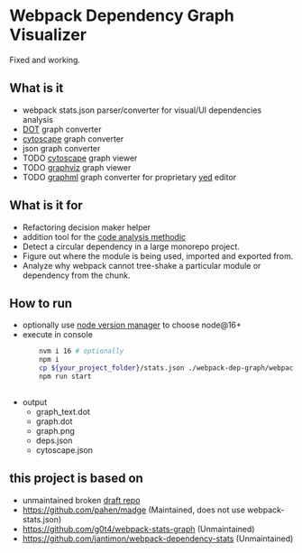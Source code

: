 # Webpack Dependency Graph Visualizer

Fixed and working.

## What is it

 * webpack stats.json parser/converter for visual/UI dependencies analysis
 * [DOT](https://github.com/glejeune/node-graphviz) graph converter
 * [cytoscape](https://cytoscape.org/) graph converter
 * json graph converter
 * TODO [cytoscape](https://js.cytoscape.org) graph viewer
 * TODO [graphviz](http://magjac.com/graphviz-visual-editor/) graph viewer
 * TODO [graphml](http://graphml.graphdrawing.org/) graph converter for proprietary [yed](https://www.yworks.com/products/yed/download) editor

## What is it for

 * Refactoring decision maker helper
 * addition tool for the [code analysis methodic](https://github.com/bskydive/code_quality_js)
 * Detect a circular dependency in a large monorepo project.
 * Figure out where the module is being used, imported and exported from.
 * Analyze why webpack cannot tree-shake a particular module or dependency from the chunk.

## How to run

 * optionally use [node version manager](https://github.com/nvm-sh/nvm) to choose node@16+
 * execute in console
    ```bash
        nvm i 16 # optionally
        npm i
        cp ${your_project_folder}/stats.json ./webpack-dep-graph/webpack-stats.json
        npm run start
        
    ```
 * output
    * graph_text.dot
    * graph.dot
    * graph.png
    * deps.json
    * cytoscape.json

## this project is based on 

 * unmaintained broken [draft repo](https://github.com/heypoom/webpack-dep-graph)
 * https://github.com/pahen/madge (Maintained, does not use webpack-stats.json)
 * https://github.com/g0t4/webpack-stats-graph (Unmaintained)
 * https://github.com/jantimon/webpack-dependency-stats (Unmaintained)

